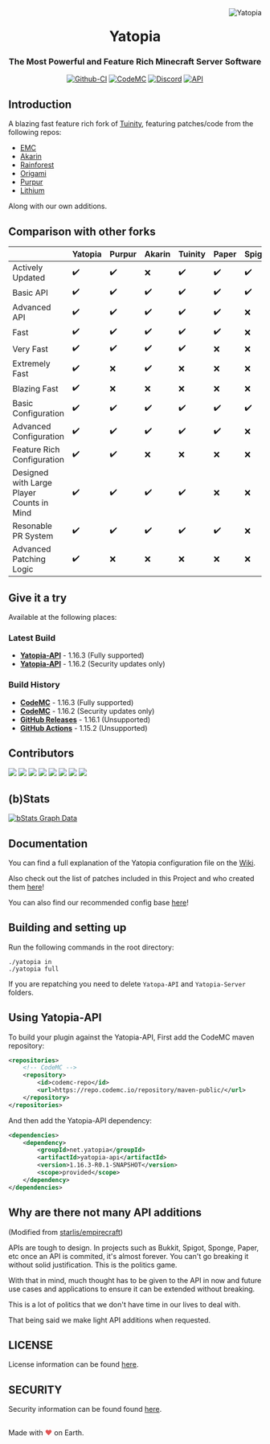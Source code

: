 <img src="https://raw.githubusercontent.com/YatopiaMC/Yatopia/ver/1.16.3/images/yatopia.png" alt="Yatopia" align="right">
<div align="center">
  <h1>Yatopia</h1>
  <h3>The Most Powerful and Feature Rich Minecraft Server Software</h3>

[![Github-CI](https://github.com/YatopiaMC/Yatopia/workflows/CI/badge.svg)](https://github.com/YatopiaMC/Yatopia/actions?query=workflow%3ACI)
[![CodeMC](https://ci.codemc.io/buildStatus/icon?job=YatopiaMC%2FYatopia%2Fver%252F1.16.3)](https://ci.codemc.io/job/YatopiaMC/job/Yatopia/job/ver%252F1.16.3/)
[![Discord](https://img.shields.io/discord/342814924310970398?color=%237289DA&label=Discord&logo=discord&logoColor=white)](https://discord.io/YatopiaMC)
[![API](https://img.shields.io/website?down_color=lightgrey&down_message=offline&label=API&up_color=green&up_message=online&url=http%3A%2F%2Fapi.yatopia.net%2F)](https://api.yatopia.net/v2/latestBuild?branch=ver/1.16.3)
</div>

## Introduction ##

A blazing fast feature rich fork of [Tuinity](https://github.com/Spottedleaf/Tuinity), featuring patches/code from the following repos:

* [EMC](https://github.com/starlis/empirecraft)
* [Akarin](https://github.com/Akarin-project/Akarin)
* [Rainforest](https://github.com/Proximyst/Rainforest)
* [Origami](https://github.com/Minebench/Origami)
* [Purpur](https://github.com/pl3xgaming/Purpur)
* [Lithium](https://github.com/jellysquid3/lithium-fabric)

Along with our own additions.

## Comparison with other forks ##

|                                           | Yatopia | Purpur | Akarin | Tuinity | Paper | Spigot | Bukkit | Vanillia | 
|-------------------------------------------|---------|--------|--------|---------|-------|--------|--------|----------| 
| Actively Updated                          | ✔️      | ✔️     | ❌      | ✔️      | ✔️    | ✔️     | ✔️     | ❌        | 
| Basic API                                 | ✔️      | ✔️     | ✔️     | ✔️      | ✔️    | ✔️     | ✔️     | ❌        | 
| Advanced API                              | ✔️      | ✔️     | ✔️     | ✔️      | ✔️    | ❌      | ❌      | ❌        | 
| Fast                                      | ✔️      | ✔️     | ✔️     | ✔️      | ✔️    | ❌      | ❌      | ❌        | 
| Very Fast                                 | ✔️      | ✔️     | ✔️     | ✔️      | ❌     | ❌      | ❌      | ❌        | 
| Extremely Fast                            | ✔️      | ❌      | ✔️     | ❌       | ❌     | ❌      | ❌      | ❌        | 
| Blazing Fast                              | ✔️      | ❌      | ❌      | ❌       | ❌     | ❌      | ❌      | ❌        | 
| Basic Configuration                       | ✔️      | ✔️     | ✔️     | ✔️      | ✔️    | ✔️     | ✔️     | ❌        | 
| Advanced Configuration                    | ✔️      | ✔️     | ✔️     | ✔️      | ✔️    | ❌      | ❌      | ❌        | 
| Feature Rich Configuration                | ✔️      | ✔️     | ❌      | ❌       | ❌     | ❌      | ❌      | ❌        | 
| Designed with Large Player Counts in Mind | ✔️      | ✔️     | ✔️     | ✔️      | ❌     | ❌      | ❌      | ❌        | 
| Resonable PR System                       | ✔️      | ✔️     | ✔️     | ✔️      | ✔️    | ❌      | ❌      | ❌        | 
| Advanced Patching Logic                   | ✔️      | ❌      | ❌      | ❌       | ❌     | ❌      | ❌      | ❌        | 


## Give it a try ##

Available at the following places:

### Latest Build ###

* **[Yatopia-API](https://api.yatopia.net/v2/latestBuild/download?1.16.3=:1.16.3)** - 1.16.3 (Fully supported)
* **[Yatopia-API](https://api.yatopia.net/v2/latestBuild/download?1.16.2=:1.16.2)** - 1.16.2 (Security updates only)

### Build History ###

* **[CodeMC](https://ci.codemc.io/job/YatopiaMC/job/Yatopia/job/ver%252F1.16.3/)** - 1.16.3 (Fully supported)
* **[CodeMC](https://ci.codemc.io/job/YatopiaMC/job/Yatopia/job/ver%252F1.16.2/)** - 1.16.2 (Security updates only)
* **[GitHub Releases](https://github.com/YatopiaMC/Yatopia/releases/tag/1.16.1)** - 1.16.1 (Unsupported)
* **[GitHub Actions](https://github.com/YatopiaMC/Yatopia/actions?query=branch%3Aver%2F1.15.2+is%3Asuccess+event%3Apush)** - 1.15.2 (Unsupported)

## Contributors ##

[![](https://sourcerer.io/fame/budgidiere/YatopiaMC/Yatopia/images/0)](https://sourcerer.io/fame/budgidiere/YatopiaMC/Yatopia/links/0)
[![](https://sourcerer.io/fame/budgidiere/YatopiaMC/Yatopia/images/1)](https://sourcerer.io/fame/budgidiere/YatopiaMC/Yatopia/links/1)
[![](https://sourcerer.io/fame/budgidiere/YatopiaMC/Yatopia/images/2)](https://sourcerer.io/fame/budgidiere/YatopiaMC/Yatopia/links/2)
[![](https://sourcerer.io/fame/budgidiere/YatopiaMC/Yatopia/images/3)](https://sourcerer.io/fame/budgidiere/YatopiaMC/Yatopia/links/3)
[![](https://sourcerer.io/fame/budgidiere/YatopiaMC/Yatopia/images/4)](https://sourcerer.io/fame/budgidiere/YatopiaMC/Yatopia/links/4)
[![](https://sourcerer.io/fame/budgidiere/YatopiaMC/Yatopia/images/5)](https://sourcerer.io/fame/budgidiere/YatopiaMC/Yatopia/links/5)
[![](https://sourcerer.io/fame/budgidiere/YatopiaMC/Yatopia/images/6)](https://sourcerer.io/fame/budgidiere/YatopiaMC/Yatopia/links/6)
[![](https://sourcerer.io/fame/budgidiere/YatopiaMC/Yatopia/images/7)](https://sourcerer.io/fame/budgidiere/YatopiaMC/Yatopia/links/7)

## (b)Stats ##

[![bStats Graph Data](https://bstats.org/signatures/server-implementation/Yatopia.svg)](https://bstats.org/plugin/server-implementation/Yatopia)

## Documentation ##

You can find a full explanation of the Yatopia configuration file on the [Wiki](https://github.com/YatopiaMC/Yatopia/wiki).

Also check out the list of patches included in this Project and who created them [here](PATCHES.md)!

You can also find our recommended config base [here](https://github.com/YatopiaMC/Yatopia/wiki/Configurations-Parameters-recommended)!

## Building and setting up ##

Run the following commands in the root directory:

```shell
./yatopia in
./yatopia full
```

If you are repatching you need to delete `Yatopa-API` and `Yatopia-Server` folders.

## Using Yatopia-API ##

To build your plugin against the Yatopia-API,
First add the CodeMC maven repository:
```xml
<repositories>
    <!-- CodeMC -->
    <repository>
        <id>codemc-repo</id>
        <url>https://repo.codemc.io/repository/maven-public/</url>
    </repository>
</repositories>
```

And then add the Yatopia-API dependency:
```xml
<dependencies>
    <dependency>
        <groupId>net.yatopia</groupId>
        <artifactId>yatopia-api</artifactId>
        <version>1.16.3-R0.1-SNAPSHOT</version>
        <scope>provided</scope>
    </dependency>
</dependencies>
```

## Why are there not many API additions ##

(Modified from [starlis/empirecraft](https://github.com/starlis/empirecraft/))
<p>
APIs are tough to design. In projects such as Bukkit, Spigot, Sponge, Paper, etc once an API is commited, it's almost forever. You can't go breaking it without solid justification. This is the politics game.

With that in mind, much thought has to be given to the API in now and future use cases and applications to ensure it can be extended without breaking.

This is a lot of politics that we don't have time in our lives to deal with. 

That being said we make light API additions when requested.
</p>

## LICENSE ##

License information can be found [here](https://github.com/YatopiaMC/Yatopia/blob/ver/1.16.3/Licensing/LICENSE.md).

## SECURITY ##

Security information can be found found [here](https://github.com/YatopiaMC/Yatopia/blob/ver/1.16.3/SECURITY.md).

##

Made with <span style="color: #e25555;">&#9829;</span> on Earth.
